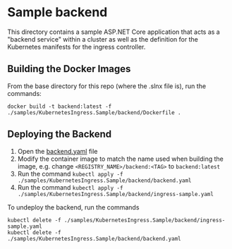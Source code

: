 # Sample backend

This directory contains a sample ASP.NET Core application that acts as a "backend service" within a cluster as well as the definition for the Kubernetes manifests for the ingress controller.

## Building the Docker Images

From the base directory for this repo (where the .slnx file is), run the commands:

```
docker build -t backend:latest -f ./samples/KubernetesIngress.Sample/backend/Dockerfile .
```

## Deploying the Backend

1. Open the [backend.yaml](./backend.yaml) file
1. Modify the container image to match the name used when building the image, e.g. change `<REGISTRY_NAME>/backend:<TAG>` to `backend:latest`
1. Run the command `kubectl apply -f ./samples/KubernetesIngress.Sample/backend/backend.yaml`
1. Run the command `kubectl apply -f ./samples/KubernetesIngress.Sample/backend/ingress-sample.yaml`

To undeploy the backend, run the commands
```
kubectl delete -f ./samples/KubernetesIngress.Sample/backend/ingress-sample.yaml
kubectl delete -f ./samples/KubernetesIngress.Sample/backend/backend.yaml
```
